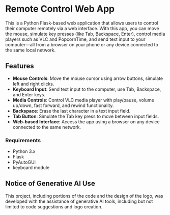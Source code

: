 # Remote Control Web App

This is a Python Flask-based web application that allows users to control their computer remotely via a web interface. With this app, you can move the mouse, simulate key presses (like Tab, Backspace, Enter), control media players such as VLC and PopcornTime, and send text input to your computer—all from a browser on your phone or any device connected to the same local network.

## Features

- **Mouse Controls**: Move the mouse cursor using arrow buttons, simulate left and right clicks.
- **Keyboard Input**: Send text input to the computer, use Tab, Backspace, and Enter keys.
- **Media Controls**: Control VLC media player with play/pause, volume up/down, fast forward, and rewind functionality.
- **Backspace**: Erase the last character in a text input field.
- **Tab Button**: Simulate the Tab key press to move between input fields.
- **Web-based Interface**: Access the app using a browser on any device connected to the same network.

### Requirements
- Python 3.x
- Flask
- PyAutoGUI
- keyboard module

## Notice of Generative AI Use
This project, including portions of the code and the design of the logo, was developed with the assistance of generative AI tools, including but not limited to code suggestions and logo creation.
